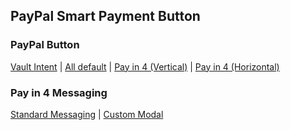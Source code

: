 ## PayPal Smart Payment Button

### PayPal Button

[Vault Intent](https://codepen.io/braintree/pen/eYBbmaL) |
[All default](https://codepen.io/ksuralta/pen/oNBdrLW) | [Pay in 4 (Vertical)](https://codepen.io/ksuralta/pen/NWgKZrq?editors=1010) | [Pay in 4 (Horizontal)](https://codepen.io/ksuralta/pen/eYWvpZo)

### Pay in 4 Messaging

[Standard Messaging](https://codepen.io/ksuralta/pen/VwbQVvb) | [Custom Modal](https://codepen.io/ksuralta/pen/ZEyjmLg)
